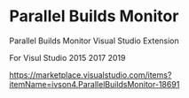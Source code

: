 # Parallel Builds Monitor
Parallel Builds Monitor Visual Studio Extension

For Visul Studio 2015 2017 2019

https://marketplace.visualstudio.com/items?itemName=ivson4.ParallelBuildsMonitor-18691
